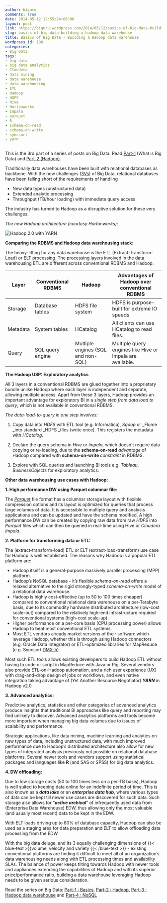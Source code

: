 ```yaml
---
author: biguru
comments: true
date: 2014-05-12 12:55:24+00:00
layout: post
link: https://biguru.wordpress.com/2014/05/12/basics-of-big-data-building-a-hadoop-data-warehouse/
slug: basics-of-big-data-building-a-hadoop-data-warehouse
title: Basics of Big Data - Building a Hadoop data warehouse
wordpress_id: 108
categories:
- Big Data
tags:
- big data
- big data analytics
- Cloudera
- data mining
- data warehouse
- data warehousing
- ETL
- Hadoop
- HDFS
- Hive
- Hortonworks
- Impala
- parquet
- R
- schema-on-read
- schema-on-write
- syncsort
- yarn
---
```


This is the 3rd part of a series of posts on Big Data. Read [Part-1](http://biguru.wordpress.com/2013/08/21/basics-of-big-data-part-1/) (What is Big Data) and [Part-2 (Hadoop)](http://biguru.wordpress.com/2014/04/13/basics-of-big-data-part-2-hadoop/).

Traditionally data warehouses have been built with relational databases as backbone. With the new challenges ([3Vs](http://biguru.wordpress.com/2013/08/21/basics-of-big-data-part-1/)) of Big Data, relational databases have been falling short of the requirements of handling
	
  * New data types (unstructured data)
  * Extended analytic processing
  * Throughput (TB/hour loading) with immediate query access

The industry has turned to Hadoop as a disruptive solution for these very challenges.

_The new Hadoop architecture (courtesy Hortonworks):_

![Hadoop 2.0 with YARN](/post/yarn.png?w=300)

**Comparing the RDBMS and Hadoop data warehousing stack:**

The heavy-lifting for any data warehouse is the ETL (Extract-Transform-Load) or ELT processing. The processing layers involved in the data warehousing ETL are different across conventional RDBMS and Hadoop.

| Layer | Conventional RDBMS | Hadoop | Advantages of Hadoop over conventional RDBMS |
| --- | --- | --- | --- |
| Storage | Database tables | HDFS file system | HDFS is purpose-built for extreme IO speeds |
| Metadata | System tables | HCatalog | All clients can use HCatalog to read files. |
| Query | SQL query engine | Multiple engines (SQL and non-SQL) | Multiple query engines like Hive or Impala are available. |  

**The Hadoop USP: Exploratory analytics**

All 3 layers in a conventional RDBMS are glued together into a proprietary bundle unlike Hadoop where each layer is independent and separate, allowing multiple access. Apart from these 3 layers, Hadoop provides an important advantage for exploratory BI in a _single step from data load to query_, which is not available in conventional RDBMS.

_The data-load-to-query in one step involves:_

1. Copy data into _HDFS_ with ETL tool (e.g. Informatica), _Sqoop_ or _Flume _into standard _HDFS _files (write once). This registers the metadata with _HCatalog_.

2. Declare the query schema in _Hive_ or _Impala,_ which doesn't require data copying or re-loading, due to the **schema-on-read** _advantage_ of Hadoop compared with **schema-on-write** _constraint_ in RDBMS.  

3. Explore with SQL queries and launching BI tools e.g. _Tableau_, _BusinessObjects_ for exploratory analytics.

**Other data warehousing use cases with Hadoop:**

**1. High performance DW using Parquet columnar file:**

The [_Parquet_](http://parquet.io/) file format has a columnar storage layout with flexible compression options and its layout is optimized for queries that process large volumes of data. It is accessible to multiple query and analysis applications and can be updated and have the schema modified. A high performance DW can be created by copying raw data from raw _HDFS_ into _Parquet_ files which can then be queried in real-time using Hive or _Cloudera Impala_.

**2. Platform for transforming data or ETL:**

The (extract-transform-load) ETL or ELT (extract-load-transform) use case for Hadoop is well established. The reasons why Hadoop is a popular ETL platform are:
	
  * Hadoop itself is a general-purpose massively parallel processing (MPP) platform.
  * Hadoop’s NoSQL database - it’s flexible _schema-on-read_ offers a relaxed alternative to the rigid strongly-typed _schema-on-write_ model of a relational data warehouse.
  * Hadoop is highly cost-effective (up to 50 to 100 times cheaper) compared to conventional relational data warehouse on a per-Terabyte basis, due to its commodity hardware distributed architecture (low-cost scale-out) compared to the relatively high-end infrastructure required for conventional systems (high-cost scale-up).
  * Higher performance on a per-core basis (CPU processing power) allows Hadoop to beat most conventional ETL systems.
  * Most ETL vendors already market versions of their software which leverage Hadoop, whether this is through using Hadoop connectors (e.g. Oracle Data Integrator) or ETL-optimized libraries for MapReduce (e.g. Syncsort [DMX-h](http://www.syncsort.com/en/Products/DMX-h/DMX-h-Overview)).

Most such ETL tools allows existing developers to build Hadoop ETL without having to code or script in MapReduce with Java or Pig. Several vendors also provide ETL-on-Hadoop automation, and a rich user experience (UX) with drag-and-drop design of jobs or workflows, and even native integration taking advantage of (Yet Another Resource Negotiator) **_YARN_** in Hadoop v2.0

**3. Advanced analytics:**

Predictive analytics, statistics and other categories of advanced analytics produce insights that traditional BI approaches like query and reporting may find unlikely to discover. Advanced analytics platforms and tools become more important when managing big data volumes due to issues of scalability and performance.

Strategic applications, like data mining, machine learning and analytics on new types of data, including unstructured data, with much improved performance due to Hadoop’s distributed architecture also allow for new types of integrated analysis previously not possible on relational database platforms. Several newer tools and vendors support using statistical packages and languages like **R** (and SAS or SPSS) for big data analytics.

**4. DW offloading:**

Due to low storage costs (50 to 100 times less on a per-TB basis), Hadoop is well suited to keeping data online for an indefinite period of time. This is also known as a **_data lake_** or an **_enterprise data hub_**, where various types of data can be kept till newer use cases are discovered for such data. Such storage also allows for “**_active archival_**” of infrequently used data from (Enterprise Data Warehouse) EDW, thus allowing only the most valuable (and usually most recent) data to be kept in the EDW.

With ELT loads driving up to 80% of database capacity, Hadoop can also be used as a staging area for data preparation and ELT to allow offloading data processing from the EDW

With the big data deluge, and its 3 equally challenging dimensions of {{< blue-text >}}volume, velocity and variety {{< /blue-text >}} - existing conventional platforms are finding it difficult to meet all of an organization’s data warehousing needs along with ETL processing times and availability SLAs. The balance of power keeps tilting towards Hadoop with newer tools and appliances extending the capabilities of Hadoop and with its superior price/performance ratio, building a data warehouse leveraging Hadoop needs to be given serious consideration.

Read the series on Big Data: [Part-1 : Basics](https://biguru.wordpress.com/2013/08/21/basics-of-big-data-part-1/), [Part-2 : Hadoop](https://biguru.wordpress.com/2014/04/13/basics-of-big-data-part-2-hadoop/), [Part-3 : Hadoop data warehouse](https://biguru.wordpress.com/2014/05/12/basics-of-big-data-building-a-hadoop-data-warehouse/) and [Part-4 : NoSQL](https://biguru.wordpress.com/2014/10/01/big-data-basics-part-4-nosql-and-newsql-explained/)
